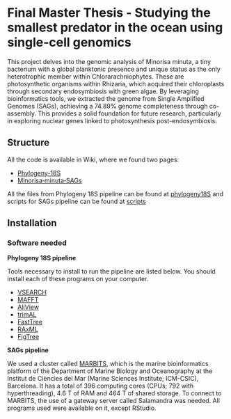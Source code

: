 # Final Master Thesis - Studying the smallest predator in the ocean using single-cell genomics 
This project delves into the genomic analysis of Minorisa minuta, a tiny bacterium with a global planktonic presence and unique status as the only heterotrophic member within Chlorarachniophytes. These are photosynthetic organisms within Rhizaria, which acquired their chloroplasts through secondary endosymbiosis with green algae. By leveraging bioinformatics tools, we extracted the genome from Single Amplified Genomes (SAGs), achieving a 74.89% genome completeness through co-assembly. This provides a solid foundation for future research, particularly in exploring nuclear genes linked to photosynthesis post-endosymbiosis.

## Structure

All the code is available in Wiki, where we found two pages: 
* [Phylogeny-18S](https://github.com/amgonzalezg/master_thesis/wiki/Phylogeny%E2%80%9018S) 
* [Minorisa‐minuta‐SAGs](https://github.com/amgonzalezg/master_thesis/wiki/Minorisa%E2%80%90minuta%E2%80%90SAGs)

All the files from Phylogeny 18S pipeline can be found at [phylogeny18S](https://github.com/amgonzalezg/master_thesis/tree/main/phylogeny18S) and scripts for SAGs pipeline can be found at [scripts](https://github.com/amgonzalezg/master_thesis/tree/main/scripts)

## Installation

### Software needed

**Phylogeny 18S pipeline**

Tools necessary to install to run the pipeline are listed below. You should install each of these programs on your computer.

* [VSEARCH](https://github.com/torognes/vsearch)
* [MAFFT](https://mafft.cbrc.jp/alignment/software/)
* [AliView](http://www.ormbunkar.se/aliview/)
* [trimAL](https://vicfero.github.io/trimal/)
* [FastTree](http://meta.microbesonline.org/fasttree/)
* [RAxML](https://cme.h-its.org/exelixis/web/software/raxml/index.html)
* [FigTree](http://tree.bio.ed.ac.uk/software/figtree/)

**SAGs pipeline**

We used a cluster called [MARBITS](https://marbits.icm.csic.es/), which is the marine bioinformatics platform of the Department of Marine Biology and Oceanography at the Institut de Ciències del Mar (Marine Sciences Institute; ICM-CSIC), Barcelona. It has a total of 396 computing cores (CPUs; 792 with hyperthreading), 4.6 T of RAM and 464 T of shared storage. To connect to MARBITS, the use of a gateway server called Salamandra was needed. All programs used were available on it, except RStudio. 
